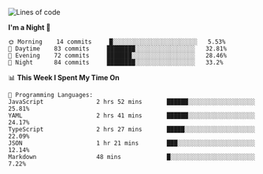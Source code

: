 <!--START_SECTION:waka-->
![Lines of code](https://img.shields.io/badge/From%20Hello%20World%20I%27ve%20Written-506281%20lines%20of%20code-blue)

**I'm a Night 🦉** 

```text
🌞 Morning    14 commits     █░░░░░░░░░░░░░░░░░░░░░░░░   5.53% 
🌆 Daytime    83 commits     ████████░░░░░░░░░░░░░░░░░   32.81% 
🌃 Evening    72 commits     ███████░░░░░░░░░░░░░░░░░░   28.46% 
🌙 Night      84 commits     ████████░░░░░░░░░░░░░░░░░   33.2%

```


📊 **This Week I Spent My Time On** 

```text
💬 Programming Languages: 
JavaScript               2 hrs 52 mins       ██████░░░░░░░░░░░░░░░░░░░   25.81% 
YAML                     2 hrs 41 mins       ██████░░░░░░░░░░░░░░░░░░░   24.17% 
TypeScript               2 hrs 27 mins       █████░░░░░░░░░░░░░░░░░░░░   22.09% 
JSON                     1 hr 21 mins        ███░░░░░░░░░░░░░░░░░░░░░░   12.14% 
Markdown                 48 mins             █░░░░░░░░░░░░░░░░░░░░░░░░   7.22%

```


<!--END_SECTION:waka-->
